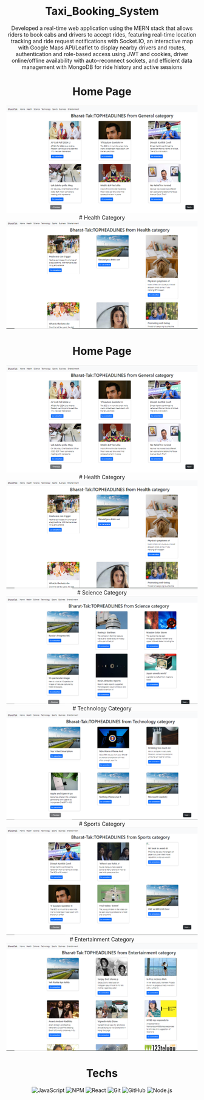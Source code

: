 <div align="center"><h1>Taxi_Booking_System</h1>
Developed a real-time web application using the MERN stack that allows riders to book cabs and drivers to accept rides, featuring real-time location tracking and ride request notifications with
Socket.IO, an interactive map with Google Maps API/Leaflet to display nearby drivers and routes, authentication and role-based access using JWT and cookies, driver online/offline availability with
auto-reconnect sockets, and efficient data management with MongoDB for ride history and active sessions
  
# Home Page
<img src = "https://raw.githubusercontent.com/vinita2003/Daily-News/master/Home%20Page%20-%20General%20Category.png">
# Health Category
<img src = "https://raw.githubusercontent.com/vinita2003/Daily-News/master/Health%20Category.png">

# Home Page
<img src = "https://raw.githubusercontent.com/vinita2003/Daily-News/master/Home%20Page%20-%20General%20Category.png">
# Health Category
<img src = "https://raw.githubusercontent.com/vinita2003/Daily-News/master/Health%20Category.png">
# Science Category
<img src = "https://raw.githubusercontent.com/vinita2003/Daily-News/master/Science%20Category.png">
# Technology Category
<img src = "https://raw.githubusercontent.com/vinita2003/Daily-News/master/Technology%20Category.png">
# Sports Category
<img src = "https://raw.githubusercontent.com/vinita2003/Daily-News/master/Sports%20Category.png">
# Entertainment Category
<img src = "https://raw.githubusercontent.com/vinita2003/Daily-News/master/Entertainment%20Category.png">




# Techs
![JavaScript](https://img.shields.io/badge/javascript-%23323330.svg?logo=javascript&logoColor=%23F7DF1E&style=for-the-badge)
![NPM ](https://img.shields.io/badge/NPM-%23000000.svg?logo=npm&logoColor=white&style=for-the-badge)
![React](https://img.shields.io/badge/react-%2320232a.svg?logo=react&logoColor=%2361DAFB&style=for-the-badge)
![Git](https://img.shields.io/badge/git-%23F05033.svg?logo=git&logoColor=white&style=for-the-badge)
![GitHub](https://img.shields.io/badge/github-%23121011.svg?logo=github&logoColor=white&style=for-the-badge)
![Node.js](https://img.shields.io/badge/node.js-339933?logo=Node.js&logoColor=white&style=for-the-badge)
